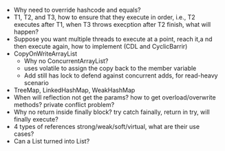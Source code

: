 * Why need to override hashcode and equals?
* T1, T2, and T3, how to ensure that they execute in order, i.e., T2 executes after T1, when T3 throws execption after T2 finish, what will happen?
* Suppose you want multiple threads to execute at a point, reach it,a nd then execute again, how to implement (CDL and CyclicBarrir)
* CopyOnWriteArrayList
   * Why no ConcurrentArrayList?
   * uses volatile to assign the copy back to the member variable
   * Add still has lock to defend against concurrent adds, for read-heavy scenario
* TreeMap, LinkedHashMap, WeakHashMap
* When will reflection not get the params? how to get overload/overwrite methods? private conflict problem?
* Why no return inside finally block? try catch fainally, return in try, will finally execute?
* 4 types of references strong/weak/soft/virtual, what are their use cases?
* Can a List<String> turned into List<Object>?
